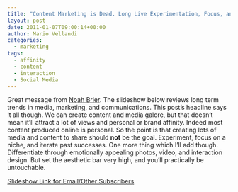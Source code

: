 ```yaml
---
title: "Content Marketing is Dead. Long Live Experimentation, Focus, and Iterating Success"
layout: post
date: 2011-01-07T09:00:14+00:00
author: Mario Vellandi
categories:
  - marketing
tags:
  - affinity
  - content
  - interaction
  - Social Media
---
```

Great message from [Noah Brier](http://www.noahbrier.com/). The slideshow below reviews long term trends in media, marketing, and communications. This post&#8217;s headline says it all though. We can create content and media galore, but that doesn&#8217;t mean it&#8217;ll attract a lot of views and personal or brand affinity. Indeed most content produced online is personal. So the point is that creating lots of media and content to share should **not** be the goal. Experiment, focus on a niche, and iterate past successes. One more thing which I&#8217;ll add though. Differentiate through emotionally appealing photos, video, and interaction design. But set the aesthetic bar very high, and you&#8217;ll practically be untouchable.

[Slideshow Link for Email/Other Subscribers](http://www.slideshare.net/nbrier/everything-is-media)
